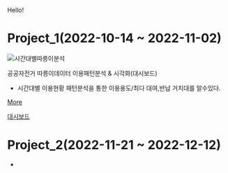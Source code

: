 Hello!


# Project_1(2022-10-14 ~ 2022-11-02)

![시간대별따릉이분석]()

공공자전거 따릉이데이터 이용패턴분석 & 시각화(대시보드)

- 시간대별 이용현황 패턴분석을 통한 이용용도/최다 대여,반납 거치대를 알수있다.

[More](https://github.com/LeNaHod/Project)

[대시보드](http://joohyoung.pythonanywhere.com/)

# Project_2(2022-11-21 ~ 2022-12-12)

 -
